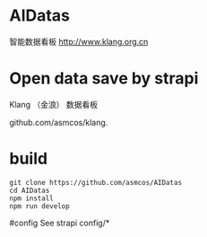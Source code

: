 # AIDatas
智能数据看板
http://www.klang.org.cn

# Open data save by strapi
Klang （金浪） 数据看板

github.com/asmcos/klang.

# build
```
git clone https://github.com/asmcos/AIDatas
cd AIDatas
npm install
npm run develop
```

#config
See strapi
config/*

